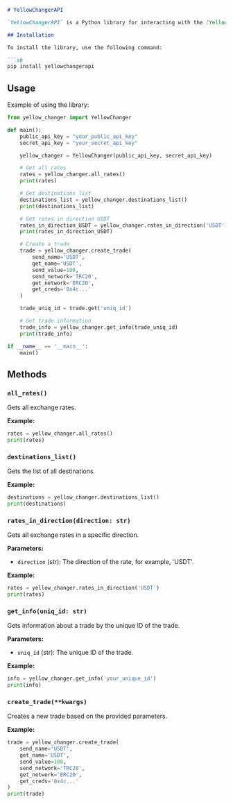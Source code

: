 ```markdown
# YellowChangerAPI

`YellowChangerAPI` is a Python library for interacting with the [YellowChanger](https://yellowchanger.com) service API. The library allows you to get exchange rates, create trades, and get information about trades.

## Installation

To install the library, use the following command:

```sh
pip install yellowchangerapi
```

## Usage

Example of using the library:

```python
from yellow_changer import YellowChanger

def main():
    public_api_key = "your_public_api_key"
    secret_api_key = "your_secret_api_key"

    yellow_changer = YellowChanger(public_api_key, secret_api_key)

    # Get all rates
    rates = yellow_changer.all_rates()
    print(rates)

    # Get destinations list
    destinations_list = yellow_changer.destinations_list()
    print(destinations_list)

    # Get rates in direction USDT
    rates_in_direction_USDT = yellow_changer.rates_in_direction('USDT')
    print(rates_in_direction_USDT)

    # Create a trade
    trade = yellow_changer.create_trade(
        send_name='USDT',
        get_name='USDT',
        send_value=100,
        send_network='TRC20',
        get_network='ERC20',
        get_creds='0x4c...'
    )

    trade_uniq_id = trade.get('uniq_id')

    # Get trade information
    trade_info = yellow_changer.get_info(trade_uniq_id)
    print(trade_info)

if __name__ == '__main__':
    main()
```

## Methods

### `all_rates()`

Gets all exchange rates.

**Example:**
```python
rates = yellow_changer.all_rates()
print(rates)
```

### `destinations_list()`

Gets the list of all destinations.

**Example:**
```python
destinations = yellow_changer.destinations_list()
print(destinations)
```

### `rates_in_direction(direction: str)`

Gets all exchange rates in a specific direction.

**Parameters:**
- `direction` (str): The direction of the rate, for example, 'USDT'.

**Example:**
```python
rates = yellow_changer.rates_in_direction('USDT')
print(rates)
```

### `get_info(uniq_id: str)`

Gets information about a trade by the unique ID of the trade.

**Parameters:**
- `uniq_id` (str): The unique ID of the trade.

**Example:**
```python
info = yellow_changer.get_info('your_unique_id')
print(info)
```

### `create_trade(**kwargs)`

Creates a new trade based on the provided parameters.

**Example:**
```python
trade = yellow_changer.create_trade(
    send_name='USDT',
    get_name='USDT',
    send_value=100,
    send_network='TRC20',
    get_network='ERC20',
    get_creds='0x4c...'
)
print(trade)
```
